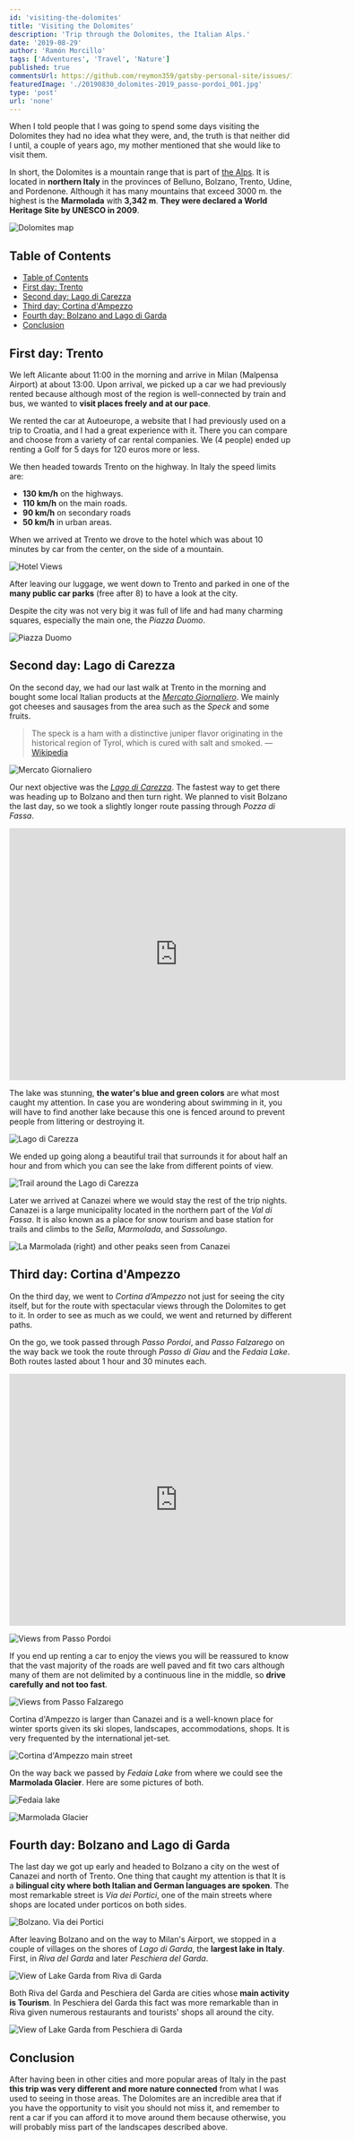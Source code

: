 ```yaml
---
id: 'visiting-the-dolomites'
title: 'Visiting the Dolomites'
description: 'Trip through the Dolomites, the Italian Alps.'
date: '2019-08-29'
author: 'Ramón Morcillo'
tags: ['Adventures', 'Travel', 'Nature']
published: true
commentsUrl: https://github.com/reymon359/gatsby-personal-site/issues/168
featuredImage: './20190830_dolomites-2019_passo-pordoi_001.jpg'
type: 'post'
url: 'none'
---
```


When I told people that I was going to spend some days visiting the Dolomites they had no idea what they were, and, the truth is that neither did I until, a couple of years ago, my mother mentioned that she would like to visit them.

In short, the Dolomites is a mountain range that is part of [the Alps](https://en.wikipedia.org/wiki/Alps). It is located in **northern Italy** in the provinces of Belluno, Bolzano, Trento, Udine, and Pordenone. Although it has many mountains that exceed 3000 m. the highest is the **Marmolada** with **3,342 m**. **They were declared a World Heritage Site by UNESCO in 2009**.

![Dolomites map](./20190828_dolomites-2019_map_001.jpg)

## Table of Contents
- [Table of Contents](#table-of-contents)
- [First day: Trento](#first-day-trento)
- [Second day: Lago di Carezza](#second-day-lago-di-carezza)
- [Third day: Cortina d'Ampezzo](#third-day-cortina-dampezzo)
- [Fourth day: Bolzano and Lago di Garda](#fourth-day-bolzano-and-lago-di-garda)
- [Conclusion](#conclusion)

## First day: Trento

We left Alicante about 11:00 in the morning and arrive in Milan (Malpensa Airport) at about 13:00. Upon arrival, we picked up a car we had previously rented because although most of the region is well-connected by train and bus, we wanted to **visit places freely and at our pace**.

We rented the car at Autoeurope, a website that I had previously used on a trip to Croatia, and I had a great experience with it. There you can compare and choose from a variety of car rental companies. We (4 people) ended up renting a Golf for 5 days for 120 euros more or less.

We then headed towards Trento on the highway. In Italy the speed limits are:

* **130 km/h** on the highways.
* **110 km/h** on the main roads.
* **90 km/h** on secondary roads
* **50 km/h** in urban areas.

When we arrived at Trento we drove to the hotel which was about 10 minutes by car from the center, on the side of a mountain.

![Hotel Views](./20190827_dolomites-2019_trento-hotel-views_001.jpg)

After leaving our luggage, we went down to Trento and parked in one of the **many public car parks** (free after 8) to have a look at the city.

Despite the city was not very big it was full of life and had many charming squares, especially the main one, the _Piazza Duomo_.

![Piazza Duomo](./20190827_dolomites-2019_trento_001.jpg)

## Second day: Lago di Carezza

On the second day, we had our last walk at Trento in the morning and bought some local Italian products at the _[Mercato Giornaliero](https://goo.gl/maps/mN917WdRzk1FuETP9)_. We mainly got cheeses and sausages from the area such as the _Speck_ and some fruits.

> The speck is a ham with a distinctive juniper flavor originating in the historical region of Tyrol, which is cured with salt and smoked. 
> — [Wikipedia](https://es.wikipedia.org/wiki/Speck)

![Mercato Giornaliero](./20190828_dolomites-2019_mercato-giornaliero_001.jpg)

Our next objective was the _[Lago di Carezza](https://goo.gl/maps/ZiktEE5wbXXhT9Cf8)_. The fastest way to get there was heading up to Bolzano and then turn right. We planned to visit Bolzano the last day, so we took a slightly longer route passing through _Pozza di Fassa_.

<iframe src="https://www.google.com/maps/embed?pb=!1m34!1m12!1m3!1d353153.69068352063!2d11.103147546985761!3d46.24996521522647!2m3!1f0!2f0!3f0!3m2!1i1024!2i768!4f13.1!4m19!3e0!4m5!1s0x478276cac9ce9ddb%3A0x27c6a299139ff547!2sTrento%2C%20Province%20of%20Trento%2C%20Italy!3m2!1d46.074779299999996!2d11.1217486!4m5!1s0x477869237b61dcd9%3A0x99d972828b60eebd!2sPozza%20di%20Fassa%2C%2038036%20Province%20of%20Trento%2C%20Italy!3m2!1d46.4306894!2d11.6857172!4m5!1s0x47786fbe51650425%3A0x26e4d13e4445202f!2sLago%20di%20Carezza!3m2!1d46.4104889!2d11.5758269!5e0!3m2!1sen!2ses!4v1567698533267!5m2!1sen!2ses" width="600" height="450" frameborder="0" style="border:0" allowfullscreen=""></iframe>

The lake was stunning, **the water's blue and green colors** are what most caught my attention. In case you are wondering about swimming in it, you will have to find another lake because this one is fenced around to prevent people from littering or destroying it.

![Lago di Carezza](./20190828_dolomites-2019_lago-di-carezza_001.jpg)

We ended up going along a beautiful trail that surrounds it for about half an hour and from which you can see the lake from different points of view.


![Trail around the Lago di Carezza](./20190828_dolomites-2019_trail-lago-di-carezza_001.jpg)

Later we arrived at Canazei where we would stay the rest of the trip nights. Canazei is a large municipality located in the northern part of the _Val di Fassa_. It is also known as a place for snow tourism and base station for trails and climbs to the _Sella_, _Marmolada_, and _Sassolungo_.

![La Marmolada (right) and other peaks seen from Canazei](./20190828_dolomites-2019_marmolada-from-canazei_001.jpg)

## Third day: Cortina d'Ampezzo

On the third day, we went to _Cortina d’Ampezzo_ not just for seeing the city itself, but for the route with spectacular views through the Dolomites to get to it. In order to see as much as we could, we went and returned by different paths.

On the go, we took passed through _Passo Pordoi_, and _Passo Falzarego_ on the way back we took the route through _Passo di Giau_ and the _Fedaia Lake_. Both routes lasted about 1 hour and 30 minutes each.

<iframe src="https://www.google.com/maps/embed?pb=!1m58!1m12!1m3!1d175825.81720935728!2d11.815877312487777!3d46.48279964344123!2m3!1f0!2f0!3f0!3m2!1i1024!2i768!4f13.1!4m43!3e0!4m5!1s0x47786a694ab62bc3%3A0xcb8e3fb552a4e7e4!2sCanazei%2C%20Trentino%2C%20Italy!3m2!1d46.4767783!2d11.770364899999999!4m5!1s0x47784034607e7663%3A0x81157a992b3a2fc!2sPasso%20Pordoi%2C%2032020%20Province%20of%20Belluno%2C%20Italy!3m2!1d46.487834!2d11.8140476!4m5!1s0x477837f5f673e5eb%3A0xe5210d91f732fe92!2sFalzarego%20Pass%2C%20Cortina%20d&#39;Ampezzo%2C%20Province%20of%20Belluno%2C%20Italy!3m2!1d46.5191252!2d12.0089186!4m5!1s0x47783435d247033f%3A0xdd3c30437b92e42b!2sCortina%20d&#39;Ampezzo%2C%2032043%20Province%20of%20Belluno%2C%20Italy!3m2!1d46.5404711!2d12.1356524!4m5!1s0x477849c8ddb4726f%3A0x6e338788d85b33c1!2sGiau%20Pass%2C%2032046%20San%20Vito%20di%20Cadore%2C%20Province%20of%20Belluno%2C%20Italy!3m2!1d46.4830556!2d12.0541667!4m5!1s0x47784148229089d9%3A0x42b5e7b17c12fccb!2sFedaia%20Lake%2C%20Canazei%2C%20Trentino%2C%20Italy!3m2!1d46.459097299999996!2d11.8702524!4m5!1s0x47786a694ab62bc3%3A0xcb8e3fb552a4e7e4!2sCanazei%2C%20Trentino%2C%20Italy!3m2!1d46.4767783!2d11.770364899999999!5e0!3m2!1sen!2ses!4v1598433772339!5m2!1sen!2ses" width="600" height="450" frameborder="0" style="border:0;" allowfullscreen="" aria-hidden="false" tabindex="0"></iframe>

![Views from Passo Pordoi](./20190830_dolomites-2019_passo-pordoi_001.jpg)

If you end up renting a car to enjoy the views you will be reassured to know that the vast majority of the roads are well paved and fit two cars although many of them are not delimited by a continuous line in the middle, so **drive carefully and not too fast**.

![Views from Passo Falzarego](./20190829_dolomites-2019_passo-falzarego_001.jpg)

Cortina d'Ampezzo is larger than Canazei and is a well-known place for winter sports given its ski slopes, landscapes, accommodations, shops. It is very frequented by the international jet-set.

![Cortina d'Ampezzo main street](./20190829_dolomites-2019_cortina-dampezzo_001.jpg)

On the way back we passed by *Fedaia Lake* from where we could see the **Marmolada Glacier**. Here are some pictures of both.

![Fedaia lake](./20190829_dolomites-2019_fedaia-lake_001.jpg)

![Marmolada Glacier](./20190829_dolomites-2019_marmolada-glacier_001.jpg)

## Fourth day: Bolzano and Lago di Garda

The last day we got up early and headed to Bolzano a city on the west of Canazei and north of Trento. One thing that caught my attention is that It is a **bilingual city where both Italian and German languages are spoken**. The most remarkable street is _Via dei Portici_, one of the main streets where shops are located under porticos on both sides.

![Bolzano. Via dei Portici](./20190830_dolomites-2019_bolzano-via-dei-portici_001.jpg)

After leaving Bolzano and on the way to Milan's Airport, we stopped in a couple of villages on the shores of _Lago di Garda_, the **largest lake in Italy**. First, in _Riva del Garda_ and later _Peschiera del Garda_.

![View of Lake Garda from Riva di Garda](./20190830_dolomites-2019_riva-di-garda_001.jpg)

Both Riva del Garda and Peschiera del Garda are cities whose **main activity is Tourism**. In Peschiera del Garda this fact was more remarkable than in Riva given numerous restaurants and tourists' shops all around the city.

![View of Lake Garda from Peschiera di Garda](./20190830_dolomites-2019_peschiera-di-garda_001.jpg)

## Conclusion

After having been in other cities and more popular areas of Italy in the past **this trip was very different and more nature connected** from what I was used to seeing in those areas. The Dolomites are an incredible area that if you have the opportunity to visit you should not miss it, and remember to rent a car if you can afford it to move around them because otherwise, you will probably miss part of the landscapes described above.
